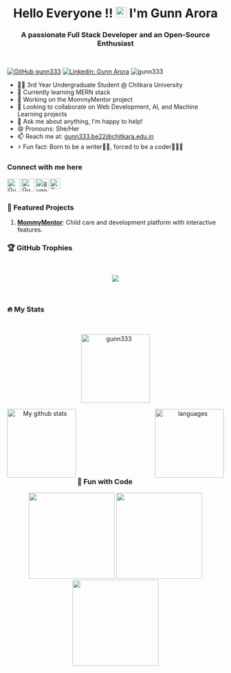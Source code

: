 <h1 align="center">Hello Everyone !! <img src="https://media.giphy.com/media/hvRJCLFzcasrR4ia7z/giphy.gif" width="25px"> I'm Gunn Arora</h1>
<h3 align="center">A passionate Full Stack Developer and an Open-Source Enthusiast </h3>
<br>

[![GitHub gunn333](https://img.shields.io/github/followers/gunn333?label=follow&style=social)](https://github.com/gunn333)
[![Linkedin: Gunn Arora](https://img.shields.io/badge/-Gunn%20Arora-blue?style=flat-square&logo=Linkedin&logoColor=white&link=https://www.linkedin.com/in/gunn-arora-3a0a9b291/)](https://www.linkedin.com/in/gunn-arora-3a0a9b291/)
<img src="https://komarev.com/ghpvc/?username=gunn333&label=Visitors&color=blue&style=plastic" alt="gunn333" /> 

- 👨‍💻 3rd Year Undergraduate Student @ Chitkara University
- 🌱 Currently learning MERN stack
- 💼 Working on the MommyMentor project
- 👯 Looking to collaborate on Web Development, AI, and Machine Learning projects
- 💬 Ask me about anything, I'm happy to help!
- 😄 Pronouns: She/Her
- 📫 Reach me at: gunn333.be22@chitkara.edu.in
- ⚡ Fun fact: Born to be a writer✍🏻, forced to be a coder👩🏻‍💻

### Connect with me here

<a href="https://www.linkedin.com/in/gunn-arora-3a0a9b291/">
<img align="left" alt="Gunn Arora | Linkedin" width="30px" src="https://img.icons8.com/color/48/000000/linkedin.png"/>
</a>

<a href="[https://x.com/GunnArora1904?t=3hpgY6E126YOn8p3bq2WXw&s=09](https://x.com/GunnArora1904?t=3hpgY6E126YOn8p3bq2WXw&s=09)">
<img align="left" alt="Gunn Arora | Twitter" width="30px" src="https://img.icons8.com/color/48/000000/twitter.png" />
</a> 

<a href="https://www.instagram.com/gunn.arora23496/">
<img align="left" alt="gunn.arora23496 | Instagram" width="30px" src="https://img.icons8.com/fluent/48/000000/instagram-new.png" />
</a>

<a href="https://leetcode.com/u/gunn333be/">
<img align="left" alt="Gunn Arora | Leetcode" width="24px" src="https://cdn.iconscout.com/icon/free/png-512/leetcode-3628885-3030025.png" />
</a>

<br><br>

### 🌟 Featured Projects

1. **[MommyMentor](https://github.com/gunn333/MommyMentor)**: Child care and development platform with interactive features.

### 🏆 GitHub Trophies
<br>

<p align="center">
  <img src="https://github-profile-trophy.vercel.app/?username=gunn333&theme=onedark&row=1&column=6" />
</p>

<br>

### 🔥 My Stats

<br>

<p align="center">
<img height="160"  src="https://github-readme-streak-stats.herokuapp.com/?user=gunn333&theme=tokyonight" alt="gunn333"/> </p>

<p align="center">
<img align="left" src="https://github-readme-stats.vercel.app/api?username=gunn333&show_icons=true&theme=tokyonight" alt="My github stats" height="160"/></p>

<p align="center">
<img align="right" height= "160" src="https://github-readme-stats.vercel.app/api/top-langs/?username=gunn333&layout=compact&theme=tokyonight" alt="languages"/> 
</p>

<br><br><br><br><br><br><br><br>

### 🎨 Fun with Code

<p align="center">
  <img src="https://media.giphy.com/media/QpVUMRUJGokfqXyfa1/giphy.gif" width="200"/>
  <img src="https://media.giphy.com/media/Ll22OhMLAlVDb8UQWe/giphy.gif" width="200"/>
  <img src="https://media.giphy.com/media/3og0IPMezpcQAj8ZVu/giphy.gif" width="200"/>
</p>
